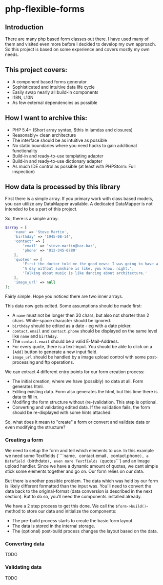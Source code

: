 php-flexible-forms
==================

Introduction
------------

There are many php based form classes out there. I have used many of them and visited even more before I decided to develop my own approach. So this project is based on some experience and covers mostly my own needs.

This project covers:
--------------------

* A component based forms generator
* Sophisticated and intuitive data life cycle
* Easily swap nearly all build-in components
* I18N, L10N
* As few external dependencies as possible

How I want to archive this:
---------------------------

* PHP 5.4+ (Short array syntax, $this in lamdas and closures)
* Reasonably+ clean architecture
* The interface should be as intuitive as possible
* No static boundaries where you need hacks to gain additional functionality
* Build-in and ready-to-use templating adapter
* Build-in and ready-to-use dictionary adapter
* As much IDE control as possible (at least with PHPStorm: Full inspection)

How data is processed by this library
-------------------------------------

First there is a simple array. If you primary work with class based models, you can utilize any DataMapper available. A dedicated DataMapper is not intended to be a part of this project.

So, there is a simple array:

```php
$array = [
	'name' => 'Steve Martin',
	'birthday' => '1945-08-14',
	'contact' => [
		'email' => 'steve.martin@bar.baz',
		'phone' => '012-345-6789'
	],
	'quotes' => [
		'First the doctor told me the good news: I was going to have a disease named after me.',
		'A day without sunshine is like, you know, night.',
		'Talking about music is like dancing about architecture.'
	],
	'image_url' => null
];
```

Fairly simple. Hope you noticed there are two inner arrays.

This data now gets edited. Some assumptions should be made first:

* A ```name``` must not be longer then 30 chars, but also not shorter than 2 chars. White-space character should be ignored.
* ```birthday``` should be edited as a date - eg with a date picker.
* ```contact.email``` and ```contact.phone``` should be displayed on the same level like ```name``` and ```birthday```.
* The ```contact.email``` should be a valid E-Mail-Address.
* For every quote, there is a text-input. You should be able to click on a ```[Add]``` button to generate a new input field.
* ```image_url``` should be handled by a image upload control with some post-processing and ftp operations.

We can extract 4 different entry points for our form creation process:

* The initial creation, where we have (possibly) no data at all. Form generates html.
* Editing existing data. Form also generates the html, but this time there is data to fill in.
* Modifing the form structure without (re-)validation. This step is optional.
* Converting and validating edited data. If the validation fails, the form should be re-displayed with some hints attached.

So, what does it mean to "create" a form or convert and validate data or even modifying the structure?

### Creating a form

We need to setup the form and tell which elements to use. In this example we need some Textfields (````name```, ```contact.email```, ```contact.phone```), a Datefield (```birthdate```), even more Textfields (```quotes```) and an Image upload handler. Since we have a dynamic amount of quotes, we cant simple stick some elements together and go on. Our form relies on our data.

But there is another possible problem. The data which was held by our form is likely different formatted than the input was. You'll need to convert the data back to the original-format (data conversion is described in the next section). But to do so, you'll need the components installed already.

We have a 2 step process to get this done. We call the ```$form->build()```-method to store our data and initialize the components:

* The pre-build process starts to create the basic form layout.
* The data is stored in the internal storage.
* The (optional) post-build process changes the layout based on the data.


### Converting data

TODO


### Validating data

TODO
